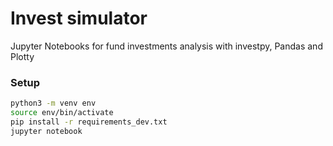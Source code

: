 # Invest simulator
Jupyter Notebooks for fund investments analysis with investpy, Pandas and Plotty

### Setup
```bash
python3 -m venv env
source env/bin/activate
pip install -r requirements_dev.txt
jupyter notebook
```
